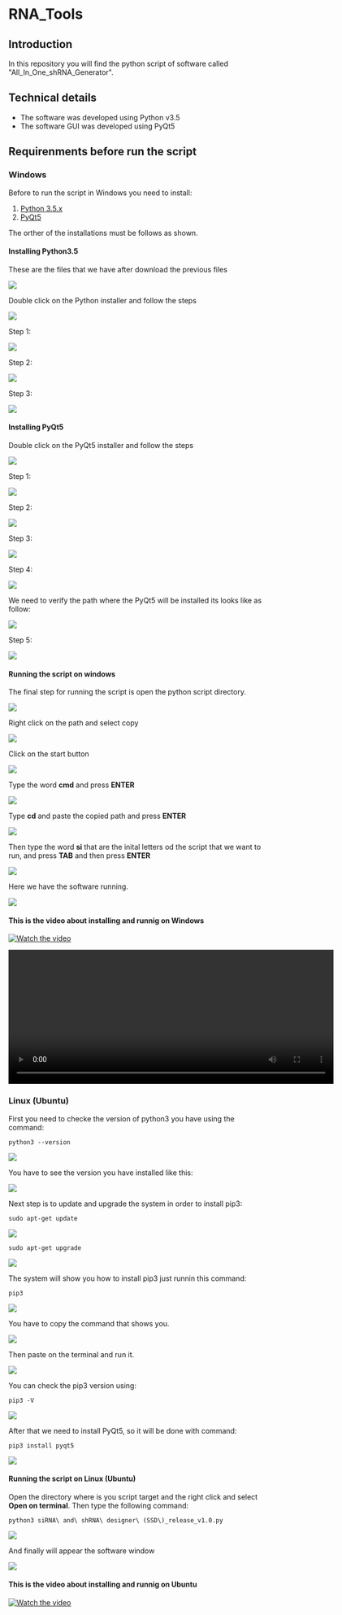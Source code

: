 # RNA_Tools

## Introduction

In this repository you will find the python script of software called "All_In_One_shRNA_Generator".

## Technical details

* The software was developed using Python v3.5
* The software GUI was developed using PyQt5

## Requirenments before run the script
### **Windows**

Before to run the script in Windows you need to install:

1. [Python 3.5.x](/download/python-3.5.0.exe)
2. [PyQt5](/download/PyQt5-5.6-gpl-Py3.5-Qt5.6.0-x32-2.exe)

The orther of the installations must be follows as shown.

#### Installing Python3.5

These are the files that we have after download the previous files

![](/images/installing_python3.5.png)

Double click on the Python installer and follow the steps

![](/images/installing_python3.5_00.png)

Step 1:

![](/images/installing_python3.5_01.png)

Step 2:

![](/images/installing_python3.5_02.png)

Step 3:

![](/images/installing_python3.5_03.png)

#### Installing PyQt5

Double click on the PyQt5 installer and follow the steps

![](/images/installing_pyQT5.png)

Step 1:

![](/images/installing_pyQT5_00.png)

Step 2:

![](/images/installing_pyQT5_01.png)

Step 3:

![](/images/installing_pyQT5_02.png)

Step 4:

![](/images/installing_pyQT5_03.png)

We need to verify the path where the PyQt5 will be installed its looks like as follow:

![](/images/pyqt5_path.png)


Step 5:

![](/images/installing_pyQT5_04.png)

#### Running the script on windows

The final step for running the script is open the python script directory.

![](/images/runnig_the_script_00.png)

Right click on the path and select copy

![](/images/runnig_the_script_01.png)

Click on the start button

![](/images/runnig_the_script_02.png)

Type the word **cmd** and press **ENTER**

![](/images/runnig_the_script_03.png)

Type **cd** and paste the copied path and press **ENTER**

![](/images/runnig_the_script_04.png)

Then type the word **si** that are the inital letters od the script that we want to run, and press **TAB** and then press **ENTER**

![](/images/runnig_the_script_05.png)

Here we have the software running.

![](/images/runnig_the_script_06.png)

#### This is the video about installing and runnig on Windows

[![Watch the video](/images/demo_windows.png)](/videos/installation_and_runnig_in_windows.mp4)


<video id="example_video_1" class="video-js vjs-default-skin" width="640" height="264" src="https://github.com/bioinf2019/RNA_Tools/blob/master/videos/installation_and_runnig_in_windows.mp4" type='video/mp4' />
</video>

### **Linux (Ubuntu)**

First you need to checke the version of python3 you have using the command:
````
python3 --version
````

![](/images/installation_pip3.png)

You have to see the version you have installed like this:

![](/images/installation_pip3_00.png)

Next step is to update and upgrade the system in order to install pip3:

````
sudo apt-get update
````

![](/images/installation_pip3_04.png)

````
sudo apt-get upgrade
````

![](/images/installation_pip3_05.png)

The system will show you how to install pip3 just runnin this command:
````
pip3
````

![](/images/installation_pip3_01.png)

You have to copy the command that shows you.

![](/images/installation_pip3_02.png)

Then paste on the terminal and run it.

![](/images/installation_pip3_03.png)

You can check the pip3 version using:
````
pip3 -V
````

![](/images/installation_pip3_06.png)

After that we need to install PyQt5, so it will be done with command:
````
pip3 install pyqt5
````

![](/images/installation_pip3_07.png)

#### Running the script on Linux (Ubuntu)

Open the directory where is you script target and the right click and select **Open on terminal**.
Then type the following command:
````
python3 siRNA\ and\ shRNA\ designer\ (SSD\)_release_v1.0.py
````

![](/images/installation_pip3_08.png)

And finally will appear the software window

![](/images/installation_pip3_09.png)

#### This is the video about installing and runnig on Ubuntu

[![Watch the video](/images/demo_ubuntu.png)](/videos/installation_and_running_in_ubuntu.mp4)